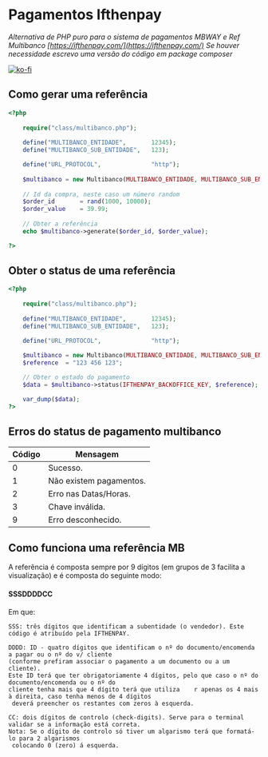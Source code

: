 # Pagamentos Ifthenpay
*Alternativa de PHP puro para o sistema de pagamentos MBWAY e Ref Multibanco [https://ifthenpay.com/](https://ifthenpay.com/)
Se houver necessidade escrevo uma versão do código em package composer*

[![ko-fi](https://ko-fi.com/img/githubbutton_sm.svg)](https://ko-fi.com/Y8Y14FZMA)

## Como gerar uma referência

```php
<?php
    
    require("class/multibanco.php");
    
    define("MULTIBANCO_ENTIDADE",       12345);
    define("MULTIBANCO_SUB_ENTIDADE",   123);

    define("URL_PROTOCOL",              "http");
    
    $multibanco = new Multibanco(MULTIBANCO_ENTIDADE, MULTIBANCO_SUB_ENTIDADE, URL_PROTOCOL);
    
    // Id da compra, neste caso um número random
    $order_id       = rand(1000, 10000);
    $order_value    = 39.99; 
    
    // Obter a referência
    echo $multibanco->generate($order_id, $order_value);

?>
```

## Obter o status de uma referência

```php
<?php
    
    require("class/multibanco.php");
    
    define("MULTIBANCO_ENTIDADE",       12345);
    define("MULTIBANCO_SUB_ENTIDADE",   123);

    define("URL_PROTOCOL",              "http");
    
    $multibanco = new Multibanco(MULTIBANCO_ENTIDADE, MULTIBANCO_SUB_ENTIDADE, URL_PROTOCOL);
    $reference  = "123 456 123";

    // Obter o estado do pagamento
    $data = $multibanco->status(IFTHENPAY_BACKOFFICE_KEY, $reference);

    var_dump($data);
?>
```

## Erros do status de pagamento multibanco

| Código | Mensagem |
| --- | --- |
| 0 | Sucesso.|
| 1 | Não existem pagamentos.|
| 2 | Erro nas Datas/Horas.|
| 3 | Chave inválida.|
| 9 | Erro desconhecido.|

## Como funciona uma referência MB 
A referência é composta sempre por 9 dígitos (em grupos de 3 facilita a visualização) e é composta do seguinte modo:

#### SSSDDDDCC

Em que:

```
SSS: três dígitos que identificam a subentidade (o vendedor). Este código é atribuído pela IFTHENPAY.
```

```
DDDD: ID - quatro dígitos que identificam o nº do documento/encomenda a pagar ou o nº do v/ cliente 
(conforme prefiram associar o pagamento a um documento ou a um cliente). 
Este ID terá que ter obrigatoriamente 4 dígitos, pelo que caso o nº do documento/encomenda ou o nº do 
cliente tenha mais que 4 dígito terá que utiliza    r apenas os 4 mais à direita, caso tenha menos de 4 dígitos
 deverá preencher os restantes com zeros à esquerda.
```


```
CC: dois dígitos de controlo (check-digits). Serve para o terminal validar se a informação está correta. 
Nota: Se o dígito de controlo só tiver um algarismo terá que formatá-lo para 2 algarismos
 colocando 0 (zero) á esquerda.
```
